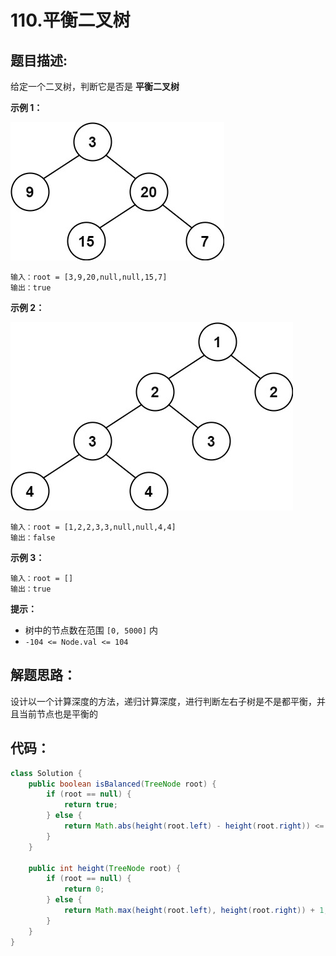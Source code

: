 # 110.平衡二叉树

## 题目描述:

给定一个二叉树，判断它是否是 **平衡二叉树**

[^平衡二叉树]:平衡二叉树是指该树所有节点的左右子树的深度相差不超过 1。

**示例 1：**

![img](./images/balance_1.jpg)

```
输入：root = [3,9,20,null,null,15,7]
输出：true
```

**示例 2：**

![img](./images/balance_2.jpg)

```
输入：root = [1,2,2,3,3,null,null,4,4]
输出：false
```

**示例 3：**

```
输入：root = []
输出：true
```

 

**提示：**

+ 树中的节点数在范围 `[0, 5000]` 内
+ `-104 <= Node.val <= 104`

## 解题思路：

设计以一个计算深度的方法，递归计算深度，进行判断左右子树是不是都平衡，并且当前节点也是平衡的

## 代码：

```java
class Solution {
    public boolean isBalanced(TreeNode root) {
        if (root == null) {
            return true;
        } else {
            return Math.abs(height(root.left) - height(root.right)) <= 1 && isBalanced(root.left) && isBalanced(root.right);
        }
    }

    public int height(TreeNode root) {
        if (root == null) {
            return 0;
        } else {
            return Math.max(height(root.left), height(root.right)) + 1;
        }
    }
}

```


